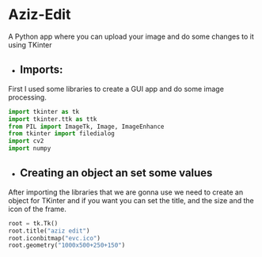 # Aziz-Edit
A Python app where you can upload your image and do some changes to it using TKinter

* ## Imports:
First I used some libraries to create a GUI app and do some image processing.
```python
import tkinter as tk
import tkinter.ttk as ttk
from PIL import ImageTk, Image, ImageEnhance
from tkinter import filedialog
import cv2
import numpy
```
* ## Creating an object an set some values
After importing the libraries that we are gonna use we need to create an object for TKinter and if you want you can set the title, and the size
and the icon of the frame.
```python
root = tk.Tk()
root.title("aziz edit")
root.iconbitmap("evc.ico")
root.geometry("1000x500+250+150")
```
